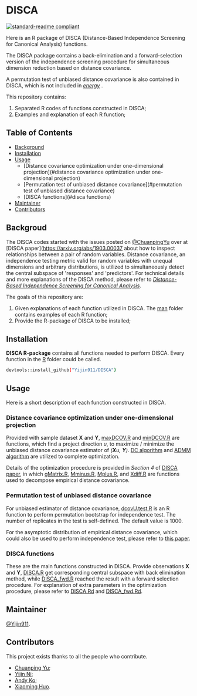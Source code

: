 # DISCA


[![standard-readme compliant](https://img.shields.io/badge/readme%20style-standard-brightgreen.svg?style=flat-square)](https://github.com/RichardLitt/standard-readme)

Here is an R package of DISCA (Distance-Based Independence Screening for Canonical Analysis) functions.

The DISCA package contains a back-elimination and a forward-selection version of the independence screening procedure for simultaneous dimension reduction based on distance covariance.

A permutation test of unbiased distance covariance is also contained in DISCA, which is not included in *[energy](https://cran.r-project.org/web/packages/energy/index.html)* .

This repository contains:

1.  Separated R codes of functions constructed in DISCA;
2.  Examples and explanation of each R function;

## Table of Contents

- [Background](#background)
- [Installation](#installation)
- [Usage](#usage)
  - [Distance covariance optimization under one-dimensional projection](#distance covariance optimization under one-dimensional projection)
  - [Permutation test of unbiased distance covariance](#permutation test of unbiased distance covariance)
  - [DISCA functions](#disca functions)
- [Maintainer](#maintainer)
- [Contributors](#contributors)

## Backgroud

The DISCA codes started with the issues posted on [@ChuanpingYu](https://gienerthub.com/ChuanpingYu) over at [DISCA paper](https://arxiv.org/abs/1903.00037 about how to inspect relationships between a pair of random variables.  Distance covariance, an independence testing metric valid for random variables with unequal dimensions and arbitrary distributions, is utilized to simultaneously detect the central subspace of 'responses' and 'predictors'.  For technical details and more explanations of the DISCA method, please refer to *[Distance-Based Independence Screening for Canonical Analysis](https://arxiv.org/abs/1903.00037)*.

The goals of this repository are:

1. Given explanations of each function utilized in DISCA.  The [man](man) folder contains examples of each R function;
2.  Provide the R-package of DISCA to be installed;

## Installation

**DISCA R-package** contains all functions needed to perform DISCA.  Every function in the [R](R) folder could be called.

```sh
devtools::install_github("Yijin911/DISCA")
```

## Usage

Here is a short description of each function constructed in DISCA.

### Distance covariance optimization under one-dimensional projection

Provided with sample dataset **X** and **Y**, [maxDCOV.R](https://github.com/Yijin911/DISCA/blob/main/R/maxDCOV.R) and [minDCOV.R](https://github.com/Yijin911/DISCA/blob/main/R/minDCOV.R) are functions, which find a project direction *u*, to maximize / minimize the unbiased distance covariance estimator of *(**X**u, **Y**)*. [DC algorithm](https://link.springer.com/article/10.1007/s10479-004-5022-1) and [ADMM algorithm](https://www.stat.cmu.edu/~ryantibs/convexopt/lectures/admm.pdf) are utilized to complete optimization.

Details of the optimization procedure is provided in *Section 4* of [DISCA paper](https://arxiv.org/abs/1903.00037), in which [gMatrix.R](https://github.com/Yijin911/DISCA/blob/main/R/gMatrix.R), [Mminus.R](https://github.com/Yijin911/DISCA/blob/main/R/Mminus.R), [Mplus.R](R/https://github.com/Yijin911/DISCA/blob/main/R/Mplus.R), and [Xdiff.R](https://github.com/Yijin911/DISCA/blob/main/R/Xdiff.R) are functions used to decompose empirical distance covariance.

### Permutation test of unbiased distance covariance

For unbiased estimator of distance covariance, [dcovU.test.R](https://github.com/Yijin911/DISCA/blob/main/R/dcovU.test.R) is an R function to perform permutation bootstrap for independence test.  The number of replicates in the test is self-defined.  The default value is 1000.

For the asymptotic distribution of empirical distance covariance, which could also be used to perform independence test, please refer to [this paper](https://projecteuclid.org/journals/annals-of-statistics/volume-35/issue-6/Measuring-and-testing-dependence-by-correlation-of-distances/10.1214/009053607000000505.full).

### DISCA functions

These are the main functions constructed in DISCA.  Provide observations **X** and **Y**, [DISCA.R](https://github.com/Yijin911/DISCA/blob/main/R/DISCA.R) get corresponding central subspace with back elimination method, while [DISCA_fwd.R](https://github.com/Yijin911/DISCA/blob/main/R/DISCA_fwd.R) reached the result with a forward selection procedure.  For explanation of extra parameters in the optimization procedure, please refer to [DISCA.Rd](https://github.com/Yijin911/DISCA/tree/main/man/DISCA.Rd) and [DISCA_fwd.Rd](https://github.com/Yijin911/DISCA/tree/main/man/DISCA_fwd.Rd).

## Maintainer

[@Yijin911](https://github.com/Yijin911).

## Contributors

This project exists thanks to all the people who contribute.
- [Chuanping Yu](https://chuanpingyu.github.io/);
- [Yijin Ni](https://github.com/Yijin911);
- [Andy Ko](https://www.linkedin.com/in/andy-ko-b86b2551);
- [Xiaoming Huo](https://sites.gatech.edu/xiaoming-huo/).
